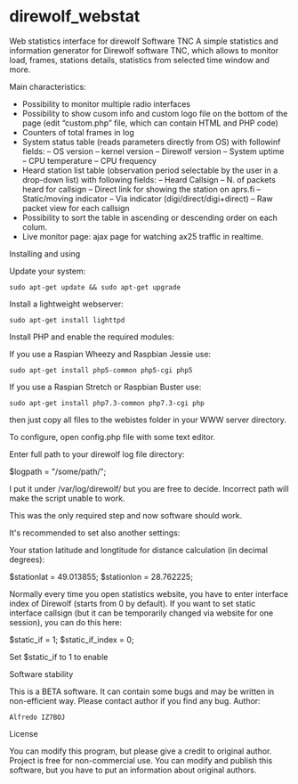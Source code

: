 # direwolf_webstat
Web statistics interface for direwolf Software TNC
A simple statistics and information generator for Direwolf software TNC, which allows to monitor load, frames, stations details, statistics from selected time window and more.

Main characteristics:
- Possibility to monitor multiple radio interfaces
- Possibility to show cusom info and custom logo file on the bottom of the page (edit “custom.php” file, which can contain HTML and PHP code)
- Counters of total frames in log
- System status table (reads parameters directly from OS) with followinf fields:
  – OS version
  – kernel version
  – Direwolf version
  – System uptime
  – CPU temperature
  – CPU frequency
 - Heard station list table (observation period selectable by the user in a drop-down list) with following fields:
  – Heard Callsign
  – N. of packets heard for callsign
  – Direct link for showing the station on aprs.fi
  – Static/moving indicator
  – Via indicator (digi/direct/digi+direct)
  – Raw packet view for each callsign
- Possibility to sort the table in ascending or descending order on each colum.
- Live monitor page: ajax page for watching ax25 traffic in realtime.

Installing and using

Update your system:

    sudo apt-get update && sudo apt-get upgrade

Install a lightweight webserver:

    sudo apt-get install lighttpd

Install PHP and enable the required modules:

If you use a Raspian Wheezy and Raspbian Jessie use:

    sudo apt-get install php5-common php5-cgi php5

If you use a Raspian Stretch or Raspbian Buster use:

    sudo apt-get install php7.3-common php7.3-cgi php

then just copy all files to the webistes folder in your WWW server directory.


To configure, open config.php file with some text editor.

Enter full path to your direwolf log file directory:

$logpath = "/some/path/";

I put it under /var/log/direwolf/ but you are free to decide. Incorrect path will make the script unable to work.

This was the only required step and now software should work.

It's recommended to set also another settings:

Your station latitude and longtitude for distance calculation (in decimal degrees):

$stationlat = 49.013855;
$stationlon = 28.762225;

Normally every time you open statistics website, you have to enter interface index of Direwolf (starts from 0 by default). 
If you want to set static interface callsign (but it can be temporarily changed via website for one session), you can do this here:

$static_if = 1;
$static_if_index = 0;

Set $static_if to 1 to enable

Software stability

This is a BETA software. It can contain some bugs and may be written in non-efficient way. Please contact author if you find any bug.
Author:

    Alfredo IZ7BOJ

License

You can modify this program, but please give a credit to original author.
Project is free for non-commercial use. You can modify and publish this software, but you have to put an information about original authors.
